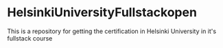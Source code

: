 # HelsinkiUniversityFullstackopen
This is a repository for getting the certification in Helsinki University in it's fullstack course
